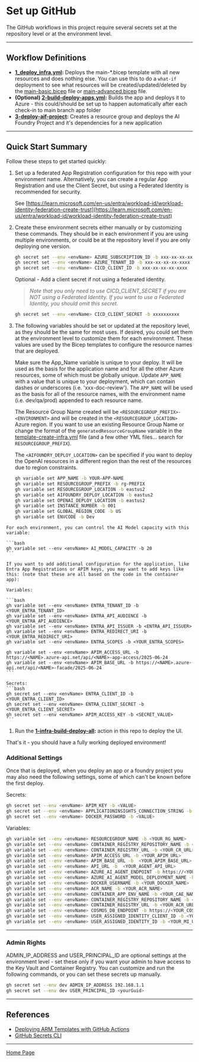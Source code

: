 # Set up GitHub

The GitHub workflows in this project require several secrets set at the repository level or at the environment level.

---

## Workflow Definitions

- **[1_deploy_infra.yml](./workflows/1_deploy_infra.yml):** Deploys the main-*.bicep template with all new resources and does nothing else. You can use this to do a `what-if` deployment to see what resources will be created/updated/deleted by the [main-basic.bicep](../infra/bicep/main-basic.bicep) file or  [main-advanced.bicep](../infra/bicep/main-advanced.bicep) file.
- **(Optional) [2-build-deploy-apps.yml](./workflows/2-build-deploy-apps.yml):** Builds the app and deploys it to Azure - this could/should be set up to happen automatically after each check-in to main branch app folder
- **[3-deploy-aif-project](./workflows/deploy-aif-project.yml):** Creates a resource group and deploys the AI Foundry Project and it's dependencies for a new application

---

## Quick Start Summary

Follow these steps to get started quickly:

1. Set up a federated App Registration configuration for this repo with your environment name. Alternatively, you can create a regular App Registration and use the Client Secret, but using a Federated Identity is recommended for security.

    See [https://learn.microsoft.com/en-us/entra/workload-id/workload-identity-federation-create-trust](https://learn.microsoft.com/en-us/entra/workload-id/workload-identity-federation-create-trust)

1. Create these environment secrets either manually or by customizing these commands. They should be in each environment if you are using multiple environments, or could be at the repository level if you are only deploying one version.

    ```bash
    gh secret set --env <envName> AZURE_SUBSCRIPTION_ID -b xxx-xx-xx-xx-xxxx
    gh secret set --env <envName> AZURE_TENANT_ID -b xxx-xx-xx-xx-xxxx
    gh secret set --env <envName> CICD_CLIENT_ID -b xxx-xx-xx-xx-xxxx
    ```

    Optional - Add a client secret if not using a federated identity.

    > *Note that you only need to use CICD_CLIENT_SECRET if you are NOT using a Federated Identity. If you want to use a Federated Identity, you should omit this secret.*

    ```bash
    gh secret set --env <envName> CICD_CLIENT_SECRET -b xxxxxxxxxx
    ```

1. The following variables should be set or updated at the repository level, as they should be the same for most uses. If desired, you could set them at the environment level to customize them for each environment. These values are used by the Bicep templates to configure the resource names that are deployed.

     Make sure the App_Name variable is unique to your deploy. It will be used as the basis for the application name and for all the other Azure resources, some of which must be globally unique.    Update `APP_NAME` with a value that is unique to your deployment, which can contain dashes or underscores (i.e. 'xxx-doc-review'). The `APP_NAME` will be used as the basis for all of the resource names, with the environment name (i.e. dev/qa/prod) appended to each resource name.

    The Resource Group Name created will be `<RESOURCEGROUP_PREFIX>-<ENVIRONMENT>` and will be created in the `<RESOURCEGROUP_LOCATION>` Azure region. If you want to use an existing Resource Group Name or change the format of the `generatedResourceGroupName` variable in the [template-create-infra.yml](./workflows/template-create-infra.yml) file (and a few other YML files... search for `RESOURCEGROUP_PREFIX`).

    The `<AIFOUNDRY_DEPLOY_LOCATION>` can be specified if you want to deploy the OpenAI resources in a different region than the rest of the resources due to region constraints.

    ```bash
    gh variable set APP_NAME -b YOUR-APP-NAME
    gh variable set RESOURCEGROUP_PREFIX -b rg-PREFIX
    gh variable set RESOURCEGROUP_LOCATION -b eastus2
    gh variable set AIFOUNDRY_DEPLOY_LOCATION -b eastus2
    gh variable set OPENAI_DEPLOY_LOCATION -b eastus2
    gh variable set INSTANCE_NUMBER -b 001
    gh variable set GLOBAL_REGION_CODE -b US
    gh variable set ENVCODE -b Dev
    ```

<!-- 
    For resource tags, set these variables:

    ```bash
    gh variable set CREATED_BY -b SomeCreator
    gh variable set APPLICATION_OWNER -b SomeAppOwner
    gh variable set BUSINESS_OWNER -b SomeBusOwner
    gh variable set COST_CENTER -b 9999999
    gh variable set OWNER_EMAIL -b applicationowner@company.com
    ```
-->

    For each environment, you can control the AI Model capacity with this variable:

    ```bash
    gh variable set --env <envName> AI_MODEL_CAPACITY -b 20
    ```

    If you want to add additional configuration for the application, like Entra App Registrations or APIM keys, you may want to add keys like this: (note that these are all based on the code in the container app):

    Variables:

    ```bash
    gh variable set --env <envName> ENTRA_TENANT_ID -b <YOUR_ENTRA_TENANT_ID>
    gh variable set --env <envName> ENTRA_API_AUDIENCE -b <YOUR_ENTRA_API_AUDIENCE>
    gh variable set --env <envName> ENTRA_API_ISSUER -b <ENTRA_API_ISSUER>
    gh variable set --env <envName> ENTRA_REDIRECT_URI -b <YOUR_ENTRA_REDIRECT_URI>
    gh variable set --env <envName> ENTRA_SCOPES -b <YOUR_ENTRA_SCOPES>

    gh variable set --env <envName> APIM_ACCESS_URL -b https://<NAME>.azure-api.net/api/<NAME>-app-access/2025-06-24
    gh variable set --env <envName> APIM_BASE_URL -b https://<NAME>.azure-api.net/api/<NAME>-facade/2025-06-24
    ```

    Secrets:
    ```bash
    gh secret set --env <envName> ENTRA_CLIENT_ID -b <YOUR_ENTRA_CLIENT_ID>
    gh secret set --env <envName> ENTRA_CLIENT_SECRET -b <YOUR_ENTRA_CLIENT_SECRET>
    gh secret set --env <envName> APIM_ACCESS_KEY -b <SECRET_VALUE>
    ```

1. Run the **[1-infra-build-deploy-all](./workflows/1-infra-build-deploy-all.yml):** action in this repo to deploy the UI.

That's it - you should have a fully working deployed environment!

### Additional Settings

Once that is deployed, when you deploy an app or a foundry project you may also need the following settings, some of which can't be known before the first deploy.

Secrets:

```bash
gh secret set --env <envName> APIM_KEY -b <VALUE>
gh secret set --env <envName> APPLICATIONINSIGHTS_CONNECTION_STRING -b <VALUE>
gh secret set --env <envName> DOCKER_PASSWORD -b <VALUE>
```

Variables:

```bash
gh variable set --env <envName> RESOURCEGROUP_NAME -b <YOUR_RG_NAME>
gh variable set --env <envName> CONTAINER_REGISTRY_REPOSITORY_NAME -b <YOUR_CR_NAME>
gh variable set --env <envName> CONTAINER_REGISTRY_URL -b <YOUR_CR_URL>
gh variable set --env <envName> APIM_ACCESS_URL -b <YOUR_APIM_URL>
gh variable set --env <envName> APIM_BASE_URL -b  <YOUR_APIM_BASE_URL>
gh variable set --env <envName> API_URL -b  <YOUR_AGENT_API_URL>
gh variable set --env <envName> AZURE_AI_AGENT_ENDPOINT -b https://<YOUR_FOUNDRY_NAME>.services.ai.azure.com/api/projects/<YOUR_PROJECT_NAME>
gh variable set --env <envName> AZURE_AI_AGENT_MODEL_DEPLOYMENT_NAME -b gpt-4.1
gh variable set --env <envName> DOCKER_USERNAME -b <YOUR_DOCKER_NAME>
gh variable set --env <envName> ACR_NAME -b <YOUR_ACR_NAME>
gh variable set --env <envName> CONTAINER_APP_ENV_NAME -b <YOUR_CAE_NAME>
gh variable set --env <envName> CONTAINER_REGISTRY_REPOSITORY_NAME -b <YOUR_CR_REPO_NAME>
gh variable set --env <envName> CONTAINER_REGISTRY_URL -b <YOUR_ACR_URL>
gh variable set --env <envName> COSMOS_DB_ENDPOINT -b https://<YOUR_COSMOS_NAME>.documents.azure.com:443/
gh variable set --env <envName> USER_ASSIGNED_IDENTITY_CLIENT_ID -b <YOUR_MI_USER_CLIENT_ID>
gh variable set --env <envName> USER_ASSIGNED_IDENTITY_ID -b <YOUR_MI_USER_RESOURCE_ID>
```

---

### Admin Rights

ADMIN_IP_ADDRESS and USER_PRINCIPAL_ID are optional settings at the environment level - set these only if you want your admin to have access to the Key Vault and Container Registry. You can customize and run the following commands, or you can set these secrets up manually.

```bash
gh secret set --env dev ADMIN_IP_ADDRESS 192.168.1.1
gh secret set --env dev USER_PRINCIPAL_ID <yourGuid>
```

---

## References

- [Deploying ARM Templates with GitHub Actions](https://docs.microsoft.com/en-us/azure/azure-resource-manager/templates/deploy-github-actions)
- [GitHub Secrets CLI](https://cli.github.com/manual/gh_secret_set)

---

[Home Page](../README.md)
